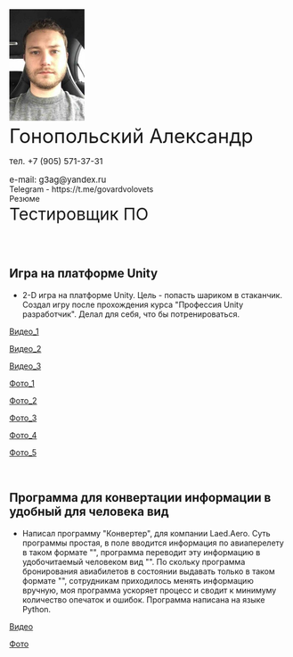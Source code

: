 
<div>
  <img src="images/513928007copy.jpg" alt="Я" width="" height="200" style="margin-right: 20px;">
  <div style="display: inline-block; vertical-align: top;">
    <p style="font-size: 35px; margin-top: 3px; margin-bottom: 5px;">Гонопольский Александр</p>
    <p style="font-size: 15px; margin-bottom: -1px;">тел. +7 (905) 571-37-31</p>
    <p style="font-size: 15px; margin-bottom: -1px;">e-mail: g3ag@yandex.ru</p>
    <a href="https://t.me/govardvolovets" style="text-decoration: none; ">Telegram</a> - <a href="https://t.me/govardvolovets" style="text-decoration: none;">https://t.me/govardvolovets</a>
    <br>
    <a href="https://govardvolovets.github.io/resume/" style="text-decoration: none; ">Резюме</a>
    <p style="font-size: 30px; margin-top: 1px;">Тестировщик ПО</p>
  </div>
</div>

<br>

## Игра на платформе Unity
* 2-D игра на платформе Unity. Цель - попасть шариком в стаканчик. Создал игру после прохождения курса "Профессия Unity разработчик". Делал для себя, что бы потренироваться.

<p><a href="javascript:void(0);" onclick="showVideo(1)">Видео_1</a></p>
<div id="videoContainer1" style="display: none;">
  <video id="videoObject1" src="videos/gameplayvideo1.mp4" width="100%" height="auto" controls></video>
</div>
<p><a href="javascript:void(0);" onclick="showVideo(2)">Видео_2</a></p>
<div id="videoContainer2" style="display: none;">
  <video id="videoObject2" src="videos/gameplayvideo2.mp4" width="100%" height="auto" controls></video>
</div>
<p><a href="javascript:void(0);" onclick="showVideo(3)">Видео_3</a></p>
<div id="videoContainer3" style="display: none;">
  <video id="videoObject3" src="videos/gameplayvideo3.mp4" width="100%" height="auto" controls></video>
</div>
<p><a href="javascript:void(0);" onclick="showImage(6)">Фото_1</a></p>
<div id="imageContainer6" style="display: none;">
  <img id="imageObject6" src="images/SnapshotLevel3.png" alt="Пример PNG" width="100%" height="auto">
</div>
<p><a href="javascript:void(0);" onclick="showImage(7)">Фото_2</a></p>
<div id="imageContainer7" style="display: none;">
  <img id="imageObject7" src="images/SnapshotLevel5.png" alt="Пример PNG" width="100%" height="auto">
</div>
<p><a href="javascript:void(0);" onclick="showImage(8)">Фото_3</a></p>
<div id="imageContainer8" style="display: none;">
  <img id="imageObject8" src="images/SnapshotLevel9.png" alt="Пример PNG" width="100%" height="auto">
</div>
<p><a href="javascript:void(0);" onclick="showImage(9)">Фото_4</a></p>
<div id="imageContainer9" style="display: none;">
  <img id="imageObject9" src="images/SnapshotLevel12.pngg" alt="Пример PNG" width="100%" height="auto">
</div>
<p><a href="javascript:void(0);" onclick="showImage(10)">Фото_5</a></p>
<div id="imageContainer10" style="display: none;">
  <img id="imageObject10" src="images/SnapshotLevel19.png" alt="Пример PNG" width="100%" height="auto">
</div>
<br>

## Программа для конвертации информации в удобный для человека вид
* Написал программу "Конвертер", для компании Laed.Aero. Суть программы простая, в поле вводится информация по авиаперелету в таком формате "", программа переводит эту информацию в удобочитаемый человеком вид "". По скольку программа бронирования авиабилетов в состоянии выдавать только в таком формате "", сотрудникам приходилось менять информацию вручную, моя программа ускоряет процесс и сводит к минимуму количество опечаток и ошибок. Программа написана на языке Python.

<p><a href="javascript:void(0);" onclick="showVideo(4)">Видео</a></p>
<div id="videoContainer4" style="display: none;">
  <video id="videoObject4" src="videos/workConverter.mp4" width="100%" height="auto" controls></video>
</div>

<script>
  function showVideo(id) {
    var videoContainer = document.getElementById("videoContainer" + id);
    if (videoContainer.style.display === "none") {
      videoContainer.style.display = "block";
    } else {
      videoContainer.style.display = "none";
    }
  }
</script>

<p><a href="javascript:void(0);" onclick="showImage(5)">Фото</a></p>
<div id="imageContainer5" style="display: none;">
  <img id="imageObject5" src="images/converter.png" alt="Пример PNG" width="100%" height="auto">
</div>

<script>
  function showImage(id) {
    var imageContainer = document.getElementById("imageContainer" + id);
    if (imageContainer.style.display === "none") {
      imageContainer.style.display = "block";
    } else {
      imageContainer.style.display = "none";
    }
  }
</script>

